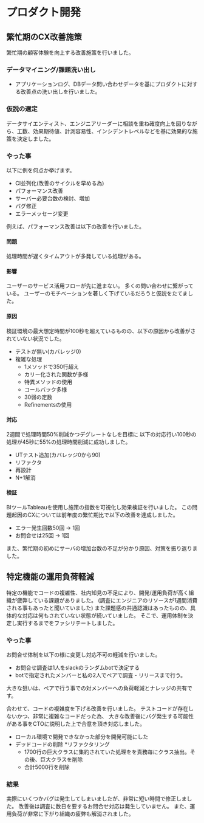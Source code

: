 # プロダクト開発

## 繁忙期のCX改善施策
繁忙期の顧客体験を向上する改善施策を行いました。

### データマイニング/課題洗い出し
* アプリケーションログ、DBデータ問い合わせデータを基にプロダクトに対する改善点の洗い出しを行いました。

### 仮説の選定

データサイエンティスト、エンジニアリーダーに相談を重ね確度向上を図りながら、工数、効果期待値、計測容易性、インシデントレベルなどを基に効果的な施策を決定しました。

### やった事

以下に例を何点か挙げます。

* CI並列化(改善のサイクルを早める為)
* パフォーマンス改善
* サーバー必要台数の検討、増加
* バグ修正
* エラーメッセージ変更

例えば、パフォーマンス改善は以下の改善を行いました。

#### 問題
処理時間が遅くタイムアウトが多発している処理がある。

#### 影響
ユーザーのサービス活用フローが先に進まない。
多くの問い合わせに繋がっている。
ユーザーのモチベーションを著しく下げているだろうと仮説をたてました。

#### 原因
検証環境の最大想定時間が100秒を超えているものの、以下の原因から改善がされていない状況でした。
* テストが無い(カバレッジ0)
* 複雑な処理
  * 1メソッドで350行超え
  * カリー化された関数が多様
  * 特異メソッドの使用
  * コールバック多様
  * 30弱の定数
  * Refinementsの使用

#### 対応
2週間で処理時間50%削減かつデグレートなしを目標に
以下の対応行い100秒の処理が45秒に55%の処理時間削減に成功しました。

* UTテスト追加(カバレッジ0から90)
* リファクタ
* 再設計
* N+1解消

#### 検証

BIツールTableauを使用し施策の指数を可視化し効果検証を行いました。
この問題起因のCXについては前年度の繁忙期比で以下の改善を達成しました。

* エラー発生回数50回 -> 1回
* お問合せは25回 -> 1回

また、繁忙期の初めにサーバの増加台数の不足が分かり原因、対策を振り返りました。

## 特定機能の運用負荷軽減

特定の機能でコードの複雑性、社内知見の不足により、開発/運用負荷が高く組織が疲弊している課題がありました。
(調査にエンジニアのリソースが1週間消費される事もあったと聞いていました)
また課題感の共通認識はあったものの、具体的な対応は何もされていない状態が続いていました。
そこで、運用体制を決定し実行するまでをファシリテートしました。

### やった事

お問合せ体制を以下の様に変更し対応不可の軽減を行いました。

* お問合せ調査は1人をslackのランダムbotで決定する
* botで指定されたメンバーと私の2人でペアで調査 - リリースまで行う。

大きな狙いは、ペアで行う事での対メンバーへの負荷軽減とナレッジの共有です。

合わせて、コードの複雑度を下げる改善を行いました。
テストコードが存在しないかつ、非常に複雑なコードだった為、
大きな改善後にバグ発生する可能性がある事をCTOに説明した上で合意を頂き対応しました。

* ローカル環境で開発できなかった部分を開発可能にした
* デッドコードの削除
*リファクタリング
  * 1700行の巨大クラスに集約されていた処理をを責務毎にクラス抽出。その後、巨大クラスを削除
  * 合計5000行を削除

### 結果
実際にいくつかバグは発生してしまいましたが、非常に短い時間で修正しました。
改善後は調査に数日を要するお問合せ対応は発生していません。
また、運用負荷が非常に下がり組織の疲弊も解消されました。